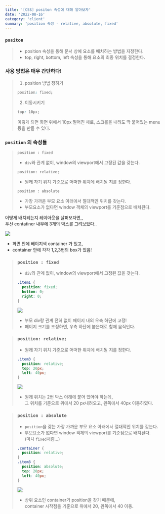 ```yaml
---
title: '[CSS] positon 속성에 대해 알아보자'
date: '2022-08-16'
category: 'client'
summary: 'position 속성 - relative, absolute, fixed'
---
```


### `positon`

> - position 속성을 통해 문서 상에 요소를 배치하는 방법을 지정한다.
> - top, right, bottom, left 속성을 통해 요소의 최종 위치를 결정한다.

### 사용 방법은 매우 간단하다!

> 1. position 방법 정하기
>
> ```css
> position: fixed;
> ```
>
> 2. 이동시키기
>
> ```css
> top: 10px;
> ```
>
> 이렇게 되면 화면 위에서 10px 떨어진 채로, 스크롤을 내려도 딱 붙어있는 menu 등을 만들 수 있다.

### `position` 의 속성들

> `position : fixed`
>
> - `div`와 관계 없이, window의 viewport에서 고정된 값을 갖는다.
>
> `position: relative;`
>
> - 원래 자기 위치 기준으로 어떠한 위치에 배치될 지를 정한다.
>
> `position : absolute`
>
> - 가장 가까운 부모 요소 아래에서 절대적인 위치를 갖는다.
> - 부모요소가 없다면 window 객체의 viewport를 기준점으로 배치된다.

어떻게 배치되는지 레이아웃을 살펴보자면,,  
우선 contatiner 내부에 3개의 박스를 그려보았다..

![](https://velog.velcdn.com/images/jiwonyyy/post/10cbc73e-5fcd-452f-85aa-15f9539d7040/image.png)

- 화면 안에 베이지색 container 가 있고,
- container 안에 각각 1,2,3번의 box가 있음!

> ### `position : fixed`
>
> - `div`와 관계 없이, window의 viewport에서 고정된 값을 갖는다.
>
> ```css
> .item1 {
>   position: fixed;
>   bottom: 0;
>   right: 0;
> }
> ```
>
> ![](https://velog.velcdn.com/images/jiwonyyy/post/079b382a-389b-44d2-800e-a7bb2bf10d1d/image.png)
>
> - 부모 div랑 관계 전혀 없이 페이지 내의 우측 하단에 고정!
> - 페이지 크기를 조정하면, 우측 하단에 붙은채로 함께 움직인다.

> ### `position: relative;`
>
> - 원래 자기 위치 기준으로 어떠한 위치에 배치될 지를 정한다.
>
> ```css
> .item3 {
>   position: relative;
>   top: 20px;
>   left: 40px;
> }
> ```
>
> ![](https://velog.velcdn.com/images/jiwonyyy/post/6bc7f6a6-8901-491f-8f91-76c4ead41a0d/image.png)
>
> - 원래 위치는 2번 박스 아래에 붙어 있어야 하는데,  
>   그 위치를 기준으로 위에서 20 px내려오고, 왼쪽에서 40px 이동하였다.

> ### `position : absolute`
>
> - `position`을 갖는 가장 가까운 부모 요소 아래에서 절대적인 위치를 갖는다.
> - 부모요소가 없다면 window 객체의 viewport를 기준점으로 배치된다.  
>   (마치 `fixed`처럼...)
>
> ```css
> .container {
>   position: relative;
> }
> .item3 {
>   position: absolute;
>   top: 20px;
>   left: 40px;
> }
> ```
>
> ![](https://velog.velcdn.com/images/jiwonyyy/post/1f719fa5-c9d1-42bb-88de-f165e5fb78fe/image.png)
>
> - 상위 요소인 container가 position을 갖기 때문에,  
>   container 시작점을 기준으로 위에서 20, 왼쪽에서 40 이동.
